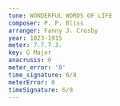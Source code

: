 ```yaml
---
tune: WONDERFUL WORDS OF LIFE
composer: P. P. Bliss
arranger: Fanny J. Crosby
year: 1823-1915
meter: 7.7.7.3.
key: G Major
anacrusis: 0
meter_error: '0'
time_signature: 6/8
meterError: 0
timeSignature: 6/8
---
```

